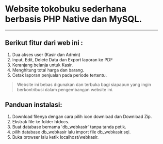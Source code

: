 # Website tokobuku sederhana berbasis PHP Native dan MySQL.

***


## Berikut fitur dari web ini :
1. Dua akses user (Kasir dan Admin)
2. Input, Edit, Delete Data dan Export laporan ke PDF
3. Keranjang belanja untuk Kasir.
4. Menghitung total harga dan barang.
5. Cetak laporan penjualan pada periode tertentu.

> Website ini bebas digunakan dan terbuka bagi siapapun yang ingin berkontribusi dalam pengembangan website ini.

## Panduan instalasi:
1. Download filenya dengan cara pilih icon download dan Download Zip.
2. Ekstrak file ke folder htdocs.
3. Buat database bernama 'db_webkasir' tanpa tanda petik.
4. pilih database db_webkasir lalu import file db_webkasir.sql.
5. Buka browser lalu ketik localhost/webkasir.
